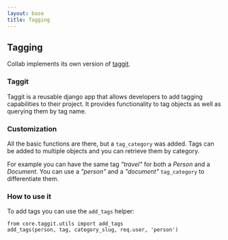 ```yaml
---
layout: base
title: Tagging
---
```


## Tagging

Collab implements its own version of [taggit](https://github.com/alex/django-taggit).

### Taggit

Taggit is a reusable django app that allows developers to add tagging capabilities to their project.
It provides functionality to tag objects as well as querying them by tag name.

### Customization

All the basic functions are there, but a `tag_category` was added. Tags can be added to multiple objects and you can retrieve them by category.

For example you can have the same tag *"travel"* for both a _Person_ and a _Document_. You can use a *"person"* and a *"document"* `tag_category` to differentiate them.


### How to use it

To add tags you can use the `add_tags` helper:

    from core.taggit.utils import add_tags
    add_tags(person, tag, category_slug, req.user, 'person')